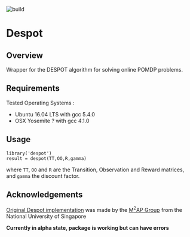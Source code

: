 ![build](https://travis-ci.org/boettiger-lab/despot.svg?branch=master)
# Despot
## Overview
Wrapper for the DESPOT algorithm for solving online POMDP problems.

## Requirements
Tested Operating Systems :
* Ubuntu 16.04 LTS with gcc 5.4.0
* OSX Yosemite ? with gcc 4.1.0

## Usage

    library('despot')
    result = despot(TT,OO,R,gamma)

where ```TT```, ```OO``` and ```R``` are the Transition, Observation and Reward matrices, and ```gamma``` the discount factor.

## Acknowledgements
[Original Despot implementation](https://github.com/AdaCompNUS/despot) was made by the [M<sup>2</sup>AP Group](http://bigbird.comp.nus.edu.sg/m2ap/wordpress/) from the National University of Singapore


**Currently in alpha state, package is working but can have errors**
